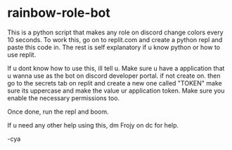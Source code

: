 # rainbow-role-bot
This is a python script that makes any role on discord change colors every 10 seconds. To work this, go on to replit.com and create a python repl and paste this code in. The rest is self explanatory if u know python or how to use replit.

If u dont know how to use this, ill tell u. Make sure u have a application that u wanna use as the bot on discord developer portal. if not create on. then go to the secrets tab on replit and create a new one called "TOKEN" make sure its uppercase and make the value ur application token. Make sure you enable the necessary permissions too.

Once done, run the repl and boom.

If u need any other help using this, dm Frojy on dc for help.

-cya
